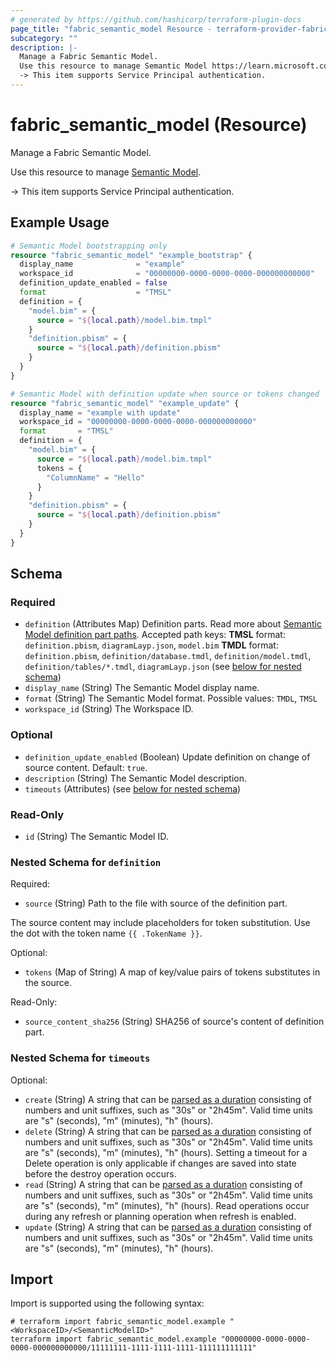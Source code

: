 ```yaml
---
# generated by https://github.com/hashicorp/terraform-plugin-docs
page_title: "fabric_semantic_model Resource - terraform-provider-fabric"
subcategory: ""
description: |-
  Manage a Fabric Semantic Model.
  Use this resource to manage Semantic Model https://learn.microsoft.com/power-bi/developer/projects/projects-dataset.
  -> This item supports Service Principal authentication.
---
```


# fabric_semantic_model (Resource)

Manage a Fabric Semantic Model.

Use this resource to manage [Semantic Model](https://learn.microsoft.com/power-bi/developer/projects/projects-dataset).

-> This item supports Service Principal authentication.

## Example Usage

```terraform
# Semantic Model bootstrapping only
resource "fabric_semantic_model" "example_bootstrap" {
  display_name              = "example"
  workspace_id              = "00000000-0000-0000-0000-000000000000"
  definition_update_enabled = false
  format                    = "TMSL"
  definition = {
    "model.bim" = {
      source = "${local.path}/model.bim.tmpl"
    }
    "definition.pbism" = {
      source = "${local.path}/definition.pbism"
    }
  }
}

# Semantic Model with definition update when source or tokens changed
resource "fabric_semantic_model" "example_update" {
  display_name = "example with update"
  workspace_id = "00000000-0000-0000-0000-000000000000"
  format       = "TMSL"
  definition = {
    "model.bim" = {
      source = "${local.path}/model.bim.tmpl"
      tokens = {
        "ColumnName" = "Hello"
      }
    }
    "definition.pbism" = {
      source = "${local.path}/definition.pbism"
    }
  }
}
```

<!-- schema generated by tfplugindocs -->
## Schema

### Required

- `definition` (Attributes Map) Definition parts. Read more about [Semantic Model definition part paths](https://learn.microsoft.com/rest/api/fabric/articles/item-management/definitions/semantic-model-definition). Accepted path keys: **TMSL** format: `definition.pbism`, `diagramLayp.json`, `model.bim` **TMDL** format: `definition.pbism`, `definition/database.tmdl`, `definition/model.tmdl`, `definition/tables/*.tmdl`, `diagramLayp.json` (see [below for nested schema](#nestedatt--definition))
- `display_name` (String) The Semantic Model display name.
- `format` (String) The Semantic Model format. Possible values: `TMDL`, `TMSL`
- `workspace_id` (String) The Workspace ID.

### Optional

- `definition_update_enabled` (Boolean) Update definition on change of source content. Default: `true`.
- `description` (String) The Semantic Model description.
- `timeouts` (Attributes) (see [below for nested schema](#nestedatt--timeouts))

### Read-Only

- `id` (String) The Semantic Model ID.

<a id="nestedatt--definition"></a>

### Nested Schema for `definition`

Required:

- `source` (String) Path to the file with source of the definition part.

The source content may include placeholders for token substitution. Use the dot with the token name `{{ .TokenName }}`.

Optional:

- `tokens` (Map of String) A map of key/value pairs of tokens substitutes in the source.

Read-Only:

- `source_content_sha256` (String) SHA256 of source's content of definition part.

<a id="nestedatt--timeouts"></a>

### Nested Schema for `timeouts`

Optional:

- `create` (String) A string that can be [parsed as a duration](https://pkg.go.dev/time#ParseDuration) consisting of numbers and unit suffixes, such as "30s" or "2h45m". Valid time units are "s" (seconds), "m" (minutes), "h" (hours).
- `delete` (String) A string that can be [parsed as a duration](https://pkg.go.dev/time#ParseDuration) consisting of numbers and unit suffixes, such as "30s" or "2h45m". Valid time units are "s" (seconds), "m" (minutes), "h" (hours). Setting a timeout for a Delete operation is only applicable if changes are saved into state before the destroy operation occurs.
- `read` (String) A string that can be [parsed as a duration](https://pkg.go.dev/time#ParseDuration) consisting of numbers and unit suffixes, such as "30s" or "2h45m". Valid time units are "s" (seconds), "m" (minutes), "h" (hours). Read operations occur during any refresh or planning operation when refresh is enabled.
- `update` (String) A string that can be [parsed as a duration](https://pkg.go.dev/time#ParseDuration) consisting of numbers and unit suffixes, such as "30s" or "2h45m". Valid time units are "s" (seconds), "m" (minutes), "h" (hours).

## Import

Import is supported using the following syntax:

```shell
# terraform import fabric_semantic_model.example "<WorkspaceID>/<SemanticModelID>"
terraform import fabric_semantic_model.example "00000000-0000-0000-0000-000000000000/11111111-1111-1111-1111-111111111111"
```
